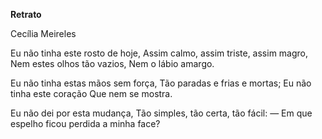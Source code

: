 **Retrato**

Cecília Meireles

Eu não tinha este rosto de hoje,
Assim calmo, assim triste, assim magro,
Nem estes olhos tão vazios,
Nem o lábio amargo.

Eu não tinha estas mãos sem força,
Tão paradas e frias e mortas;
Eu não tinha este coração
Que nem se mostra.

Eu não dei por esta mudança,
Tão simples, tão certa, tão fácil:
— Em que espelho ficou perdida
a minha face?
